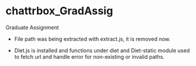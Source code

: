# chattrbox_GradAssig
Graduate Assignment

* File path was being extracted with extract.js, it is removed now.

* Diet.js is installed and functions under diet and Diet-static module used to fetch url and handle error for non-existing or invalid paths.
